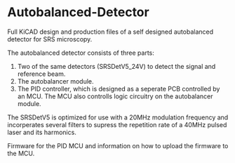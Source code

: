 # Autobalanced-Detector
Full KiCAD design and production files of a self designed autobalanced detector for SRS microscopy. 

The autobalanced detector consists of three parts: 
1. Two of the same detectors (SRSDetV5_24V) to detect the signal and reference beam.
2. The autobalancer module.
3. The PID controller, which is designed as a seperate PCB controlled by an MCU. The MCU also controlls logic circuitry on the autobalancer module.

The SRSDetV5 is optimized for use with a 20MHz modulation frequency and incorperates several filters to supress the repetition rate of a 40MHz pulsed laser and its harmonics. 

Firmware for the PID MCU and information on how to upload the firmware to the MCU.
